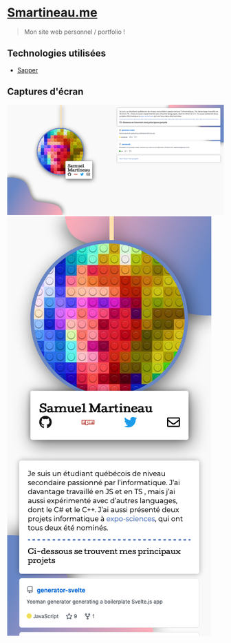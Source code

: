 # [Smartineau.me](https://smartineau.me)

> Mon site web personnel / portfolio !

## Technologies utilisées

- [Sapper](https://sapper.svelte.dev/)

## Captures d'écran

![desktop](https://raw.githubusercontent.com/Samuel-Martineau/Smartineau.me/master/screenshots/desktop.png) ![phone](https://raw.githubusercontent.com/Samuel-Martineau/Smartineau.me/master/screenshots/phone.png)
